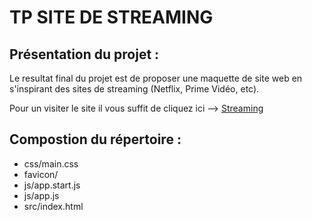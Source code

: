# TP SITE DE STREAMING

## Présentation du projet :
Le resultat final du projet est de proposer une maquette de site web en s'inspirant des sites de streaming (Netflix, Prime Vidéo, etc).

Pour un visiter le site il vous suffit de cliquez ici -->  [Streaming](https://lusegar.github.io/streaming/src/index.html)

## Compostion du répertoire :
* css/main.css
* favicon/
* js/app.start.js
* js/app.js
* src/index.html